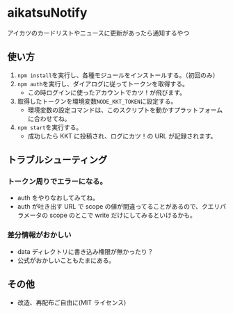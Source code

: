 # aikatsuNotify

アイカツのカードリストやニュースに更新があったら通知するやつ

## 使い方

1.  `npm install`を実行し、各種モジュールをインストールする。（初回のみ）
1.  `npm auth`を実行し、ダイアログに従ってトークンを取得する。
    * この時ログインに使ったアカウントでカツ！が飛びます。
1.  取得したトークンを環境変数`NODE_KKT_TOKEN`に設定する。
    * 環境変数の設定コマンドは、このスクリプトを動かすプラットフォームに合わせてね。
1.  `npm start`を実行する。
    * 成功したら KKT に投稿され、ログにカツ！の URL が記録されます。

## トラブルシューティング

### トークン周りでエラーになる。

* auth をやりなおしてみてね。
* auth が吐き出す URL で scope の値が間違ってることがあるので、クエリパラメータの scope のとこで write だけにしてみるといけるかも。

### 差分情報がおかしい

* data ディレクトリに書き込み権限が無かったり？
* 公式がおかしいこともたまにある。

## その他

* 改造、再配布ご自由に(MIT ライセンス)
